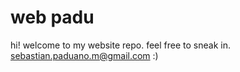 # web padu
hi! welcome to my website repo. feel free to sneak in. 
sebastian.paduano.m@gmail.com 
:) 
